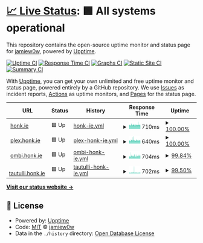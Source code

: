 # [📈 Live Status](https://status.honk.ie): <!--live status--> **🟩 All systems operational**

This repository contains the open-source uptime monitor and status page for [jamiew0w](jamie.ie), powered by [Upptime](https://github.com/upptime/upptime).

[![Uptime CI](https://github.com/jamiew0w/status.honk.ie/workflows/Uptime%20CI/badge.svg)](https://github.com/jamiew0w/status.honk.ie/actions?query=workflow%3A%22Uptime+CI%22)
[![Response Time CI](https://github.com/jamiew0w/status.honk.ie/workflows/Response%20Time%20CI/badge.svg)](https://github.com/jamiew0w/status.honk.ie/actions?query=workflow%3A%22Response+Time+CI%22)
[![Graphs CI](https://github.com/jamiew0w/status.honk.ie/workflows/Graphs%20CI/badge.svg)](https://github.com/jamiew0w/status.honk.ie/actions?query=workflow%3A%22Graphs+CI%22)
[![Static Site CI](https://github.com/jamiew0w/status.honk.ie/workflows/Static%20Site%20CI/badge.svg)](https://github.com/jamiew0w/status.honk.ie/actions?query=workflow%3A%22Static+Site+CI%22)
[![Summary CI](https://github.com/jamiew0w/status.honk.ie/workflows/Summary%20CI/badge.svg)](https://github.com/jamiew0w/status.honk.ie/actions?query=workflow%3A%22Summary+CI%22)

With [Upptime](https://upptime.js.org), you can get your own unlimited and free uptime monitor and status page, powered entirely by a GitHub repository. We use [Issues](https://github.com/jamiew0w/status.honk.ie/issues) as incident reports, [Actions](https://github.com/jamiew0w/status.honk.ie/actions) as uptime monitors, and [Pages](https://status.honk.ie) for the status page.

<!--start: status pages-->
<!-- This summary is generated by Upptime (https://github.com/upptime/upptime) -->
<!-- Do not edit this manually, your changes will be overwritten -->
<!-- prettier-ignore -->
| URL | Status | History | Response Time | Uptime |
| --- | ------ | ------- | ------------- | ------ |
| <img alt="" src="https://honk.ie/plugins/images/faviconCustom/favicon.ico" height="13"> [honk.ie](https://honk.ie) | 🟩 Up | [honk-ie.yml](https://github.com/jamiew0w/status.honk.ie/commits/HEAD/history/honk-ie.yml) | <details><summary><img alt="Response time graph" src="./graphs/honk-ie/response-time-week.png" height="20"> 710ms</summary><br><a href="https://status.honk.ie/history/honk-ie"><img alt="Response time 679" src="https://img.shields.io/endpoint?url=https%3A%2F%2Fraw.githubusercontent.com%2Fjamiew0w%2Fstatus.honk.ie%2FHEAD%2Fapi%2Fhonk-ie%2Fresponse-time.json"></a><br><a href="https://status.honk.ie/history/honk-ie"><img alt="24-hour response time 717" src="https://img.shields.io/endpoint?url=https%3A%2F%2Fraw.githubusercontent.com%2Fjamiew0w%2Fstatus.honk.ie%2FHEAD%2Fapi%2Fhonk-ie%2Fresponse-time-day.json"></a><br><a href="https://status.honk.ie/history/honk-ie"><img alt="7-day response time 710" src="https://img.shields.io/endpoint?url=https%3A%2F%2Fraw.githubusercontent.com%2Fjamiew0w%2Fstatus.honk.ie%2FHEAD%2Fapi%2Fhonk-ie%2Fresponse-time-week.json"></a><br><a href="https://status.honk.ie/history/honk-ie"><img alt="30-day response time 737" src="https://img.shields.io/endpoint?url=https%3A%2F%2Fraw.githubusercontent.com%2Fjamiew0w%2Fstatus.honk.ie%2FHEAD%2Fapi%2Fhonk-ie%2Fresponse-time-month.json"></a><br><a href="https://status.honk.ie/history/honk-ie"><img alt="1-year response time 679" src="https://img.shields.io/endpoint?url=https%3A%2F%2Fraw.githubusercontent.com%2Fjamiew0w%2Fstatus.honk.ie%2FHEAD%2Fapi%2Fhonk-ie%2Fresponse-time-year.json"></a></details> | <details><summary><a href="https://status.honk.ie/history/honk-ie">100.00%</a></summary><a href="https://status.honk.ie/history/honk-ie"><img alt="All-time uptime 100.00%" src="https://img.shields.io/endpoint?url=https%3A%2F%2Fraw.githubusercontent.com%2Fjamiew0w%2Fstatus.honk.ie%2FHEAD%2Fapi%2Fhonk-ie%2Fuptime.json"></a><br><a href="https://status.honk.ie/history/honk-ie"><img alt="24-hour uptime 100.00%" src="https://img.shields.io/endpoint?url=https%3A%2F%2Fraw.githubusercontent.com%2Fjamiew0w%2Fstatus.honk.ie%2FHEAD%2Fapi%2Fhonk-ie%2Fuptime-day.json"></a><br><a href="https://status.honk.ie/history/honk-ie"><img alt="7-day uptime 100.00%" src="https://img.shields.io/endpoint?url=https%3A%2F%2Fraw.githubusercontent.com%2Fjamiew0w%2Fstatus.honk.ie%2FHEAD%2Fapi%2Fhonk-ie%2Fuptime-week.json"></a><br><a href="https://status.honk.ie/history/honk-ie"><img alt="30-day uptime 100.00%" src="https://img.shields.io/endpoint?url=https%3A%2F%2Fraw.githubusercontent.com%2Fjamiew0w%2Fstatus.honk.ie%2FHEAD%2Fapi%2Fhonk-ie%2Fuptime-month.json"></a><br><a href="https://status.honk.ie/history/honk-ie"><img alt="1-year uptime 100.00%" src="https://img.shields.io/endpoint?url=https%3A%2F%2Fraw.githubusercontent.com%2Fjamiew0w%2Fstatus.honk.ie%2FHEAD%2Fapi%2Fhonk-ie%2Fuptime-year.json"></a></details>
| <img alt="" src="https://plex.honk.ie/web/favicon.ico" height="13"> [plex.honk.ie](https://plex.honk.ie/web/index.html) | 🟩 Up | [plex-honk-ie.yml](https://github.com/jamiew0w/status.honk.ie/commits/HEAD/history/plex-honk-ie.yml) | <details><summary><img alt="Response time graph" src="./graphs/plex-honk-ie/response-time-week.png" height="20"> 640ms</summary><br><a href="https://status.honk.ie/history/plex-honk-ie"><img alt="Response time 614" src="https://img.shields.io/endpoint?url=https%3A%2F%2Fraw.githubusercontent.com%2Fjamiew0w%2Fstatus.honk.ie%2FHEAD%2Fapi%2Fplex-honk-ie%2Fresponse-time.json"></a><br><a href="https://status.honk.ie/history/plex-honk-ie"><img alt="24-hour response time 638" src="https://img.shields.io/endpoint?url=https%3A%2F%2Fraw.githubusercontent.com%2Fjamiew0w%2Fstatus.honk.ie%2FHEAD%2Fapi%2Fplex-honk-ie%2Fresponse-time-day.json"></a><br><a href="https://status.honk.ie/history/plex-honk-ie"><img alt="7-day response time 640" src="https://img.shields.io/endpoint?url=https%3A%2F%2Fraw.githubusercontent.com%2Fjamiew0w%2Fstatus.honk.ie%2FHEAD%2Fapi%2Fplex-honk-ie%2Fresponse-time-week.json"></a><br><a href="https://status.honk.ie/history/plex-honk-ie"><img alt="30-day response time 669" src="https://img.shields.io/endpoint?url=https%3A%2F%2Fraw.githubusercontent.com%2Fjamiew0w%2Fstatus.honk.ie%2FHEAD%2Fapi%2Fplex-honk-ie%2Fresponse-time-month.json"></a><br><a href="https://status.honk.ie/history/plex-honk-ie"><img alt="1-year response time 614" src="https://img.shields.io/endpoint?url=https%3A%2F%2Fraw.githubusercontent.com%2Fjamiew0w%2Fstatus.honk.ie%2FHEAD%2Fapi%2Fplex-honk-ie%2Fresponse-time-year.json"></a></details> | <details><summary><a href="https://status.honk.ie/history/plex-honk-ie">100.00%</a></summary><a href="https://status.honk.ie/history/plex-honk-ie"><img alt="All-time uptime 100.00%" src="https://img.shields.io/endpoint?url=https%3A%2F%2Fraw.githubusercontent.com%2Fjamiew0w%2Fstatus.honk.ie%2FHEAD%2Fapi%2Fplex-honk-ie%2Fuptime.json"></a><br><a href="https://status.honk.ie/history/plex-honk-ie"><img alt="24-hour uptime 100.00%" src="https://img.shields.io/endpoint?url=https%3A%2F%2Fraw.githubusercontent.com%2Fjamiew0w%2Fstatus.honk.ie%2FHEAD%2Fapi%2Fplex-honk-ie%2Fuptime-day.json"></a><br><a href="https://status.honk.ie/history/plex-honk-ie"><img alt="7-day uptime 100.00%" src="https://img.shields.io/endpoint?url=https%3A%2F%2Fraw.githubusercontent.com%2Fjamiew0w%2Fstatus.honk.ie%2FHEAD%2Fapi%2Fplex-honk-ie%2Fuptime-week.json"></a><br><a href="https://status.honk.ie/history/plex-honk-ie"><img alt="30-day uptime 100.00%" src="https://img.shields.io/endpoint?url=https%3A%2F%2Fraw.githubusercontent.com%2Fjamiew0w%2Fstatus.honk.ie%2FHEAD%2Fapi%2Fplex-honk-ie%2Fuptime-month.json"></a><br><a href="https://status.honk.ie/history/plex-honk-ie"><img alt="1-year uptime 100.00%" src="https://img.shields.io/endpoint?url=https%3A%2F%2Fraw.githubusercontent.com%2Fjamiew0w%2Fstatus.honk.ie%2FHEAD%2Fapi%2Fplex-honk-ie%2Fuptime-year.json"></a></details>
| <img alt="" src="https://ombi.honk.ie/images/favicon/favicon.ico" height="13"> [ombi.honk.ie](https://ombi.honk.ie) | 🟩 Up | [ombi-honk-ie.yml](https://github.com/jamiew0w/status.honk.ie/commits/HEAD/history/ombi-honk-ie.yml) | <details><summary><img alt="Response time graph" src="./graphs/ombi-honk-ie/response-time-week.png" height="20"> 704ms</summary><br><a href="https://status.honk.ie/history/ombi-honk-ie"><img alt="Response time 655" src="https://img.shields.io/endpoint?url=https%3A%2F%2Fraw.githubusercontent.com%2Fjamiew0w%2Fstatus.honk.ie%2FHEAD%2Fapi%2Fombi-honk-ie%2Fresponse-time.json"></a><br><a href="https://status.honk.ie/history/ombi-honk-ie"><img alt="24-hour response time 822" src="https://img.shields.io/endpoint?url=https%3A%2F%2Fraw.githubusercontent.com%2Fjamiew0w%2Fstatus.honk.ie%2FHEAD%2Fapi%2Fombi-honk-ie%2Fresponse-time-day.json"></a><br><a href="https://status.honk.ie/history/ombi-honk-ie"><img alt="7-day response time 704" src="https://img.shields.io/endpoint?url=https%3A%2F%2Fraw.githubusercontent.com%2Fjamiew0w%2Fstatus.honk.ie%2FHEAD%2Fapi%2Fombi-honk-ie%2Fresponse-time-week.json"></a><br><a href="https://status.honk.ie/history/ombi-honk-ie"><img alt="30-day response time 701" src="https://img.shields.io/endpoint?url=https%3A%2F%2Fraw.githubusercontent.com%2Fjamiew0w%2Fstatus.honk.ie%2FHEAD%2Fapi%2Fombi-honk-ie%2Fresponse-time-month.json"></a><br><a href="https://status.honk.ie/history/ombi-honk-ie"><img alt="1-year response time 655" src="https://img.shields.io/endpoint?url=https%3A%2F%2Fraw.githubusercontent.com%2Fjamiew0w%2Fstatus.honk.ie%2FHEAD%2Fapi%2Fombi-honk-ie%2Fresponse-time-year.json"></a></details> | <details><summary><a href="https://status.honk.ie/history/ombi-honk-ie">99.84%</a></summary><a href="https://status.honk.ie/history/ombi-honk-ie"><img alt="All-time uptime 99.99%" src="https://img.shields.io/endpoint?url=https%3A%2F%2Fraw.githubusercontent.com%2Fjamiew0w%2Fstatus.honk.ie%2FHEAD%2Fapi%2Fombi-honk-ie%2Fuptime.json"></a><br><a href="https://status.honk.ie/history/ombi-honk-ie"><img alt="24-hour uptime 100.00%" src="https://img.shields.io/endpoint?url=https%3A%2F%2Fraw.githubusercontent.com%2Fjamiew0w%2Fstatus.honk.ie%2FHEAD%2Fapi%2Fombi-honk-ie%2Fuptime-day.json"></a><br><a href="https://status.honk.ie/history/ombi-honk-ie"><img alt="7-day uptime 99.84%" src="https://img.shields.io/endpoint?url=https%3A%2F%2Fraw.githubusercontent.com%2Fjamiew0w%2Fstatus.honk.ie%2FHEAD%2Fapi%2Fombi-honk-ie%2Fuptime-week.json"></a><br><a href="https://status.honk.ie/history/ombi-honk-ie"><img alt="30-day uptime 99.96%" src="https://img.shields.io/endpoint?url=https%3A%2F%2Fraw.githubusercontent.com%2Fjamiew0w%2Fstatus.honk.ie%2FHEAD%2Fapi%2Fombi-honk-ie%2Fuptime-month.json"></a><br><a href="https://status.honk.ie/history/ombi-honk-ie"><img alt="1-year uptime 99.99%" src="https://img.shields.io/endpoint?url=https%3A%2F%2Fraw.githubusercontent.com%2Fjamiew0w%2Fstatus.honk.ie%2FHEAD%2Fapi%2Fombi-honk-ie%2Fuptime-year.json"></a></details>
| <img alt="" src="https://favicons.githubusercontent.com/tautulli.honk.ie" height="13"> [tautulli.honk.ie](https://tautulli.honk.ie/auth/login?redirect_uri=/) | 🟩 Up | [tautulli-honk-ie.yml](https://github.com/jamiew0w/status.honk.ie/commits/HEAD/history/tautulli-honk-ie.yml) | <details><summary><img alt="Response time graph" src="./graphs/tautulli-honk-ie/response-time-week.png" height="20"> 702ms</summary><br><a href="https://status.honk.ie/history/tautulli-honk-ie"><img alt="Response time 627" src="https://img.shields.io/endpoint?url=https%3A%2F%2Fraw.githubusercontent.com%2Fjamiew0w%2Fstatus.honk.ie%2FHEAD%2Fapi%2Ftautulli-honk-ie%2Fresponse-time.json"></a><br><a href="https://status.honk.ie/history/tautulli-honk-ie"><img alt="24-hour response time 733" src="https://img.shields.io/endpoint?url=https%3A%2F%2Fraw.githubusercontent.com%2Fjamiew0w%2Fstatus.honk.ie%2FHEAD%2Fapi%2Ftautulli-honk-ie%2Fresponse-time-day.json"></a><br><a href="https://status.honk.ie/history/tautulli-honk-ie"><img alt="7-day response time 702" src="https://img.shields.io/endpoint?url=https%3A%2F%2Fraw.githubusercontent.com%2Fjamiew0w%2Fstatus.honk.ie%2FHEAD%2Fapi%2Ftautulli-honk-ie%2Fresponse-time-week.json"></a><br><a href="https://status.honk.ie/history/tautulli-honk-ie"><img alt="30-day response time 697" src="https://img.shields.io/endpoint?url=https%3A%2F%2Fraw.githubusercontent.com%2Fjamiew0w%2Fstatus.honk.ie%2FHEAD%2Fapi%2Ftautulli-honk-ie%2Fresponse-time-month.json"></a><br><a href="https://status.honk.ie/history/tautulli-honk-ie"><img alt="1-year response time 627" src="https://img.shields.io/endpoint?url=https%3A%2F%2Fraw.githubusercontent.com%2Fjamiew0w%2Fstatus.honk.ie%2FHEAD%2Fapi%2Ftautulli-honk-ie%2Fresponse-time-year.json"></a></details> | <details><summary><a href="https://status.honk.ie/history/tautulli-honk-ie">99.50%</a></summary><a href="https://status.honk.ie/history/tautulli-honk-ie"><img alt="All-time uptime 99.96%" src="https://img.shields.io/endpoint?url=https%3A%2F%2Fraw.githubusercontent.com%2Fjamiew0w%2Fstatus.honk.ie%2FHEAD%2Fapi%2Ftautulli-honk-ie%2Fuptime.json"></a><br><a href="https://status.honk.ie/history/tautulli-honk-ie"><img alt="24-hour uptime 100.00%" src="https://img.shields.io/endpoint?url=https%3A%2F%2Fraw.githubusercontent.com%2Fjamiew0w%2Fstatus.honk.ie%2FHEAD%2Fapi%2Ftautulli-honk-ie%2Fuptime-day.json"></a><br><a href="https://status.honk.ie/history/tautulli-honk-ie"><img alt="7-day uptime 99.50%" src="https://img.shields.io/endpoint?url=https%3A%2F%2Fraw.githubusercontent.com%2Fjamiew0w%2Fstatus.honk.ie%2FHEAD%2Fapi%2Ftautulli-honk-ie%2Fuptime-week.json"></a><br><a href="https://status.honk.ie/history/tautulli-honk-ie"><img alt="30-day uptime 99.89%" src="https://img.shields.io/endpoint?url=https%3A%2F%2Fraw.githubusercontent.com%2Fjamiew0w%2Fstatus.honk.ie%2FHEAD%2Fapi%2Ftautulli-honk-ie%2Fuptime-month.json"></a><br><a href="https://status.honk.ie/history/tautulli-honk-ie"><img alt="1-year uptime 99.96%" src="https://img.shields.io/endpoint?url=https%3A%2F%2Fraw.githubusercontent.com%2Fjamiew0w%2Fstatus.honk.ie%2FHEAD%2Fapi%2Ftautulli-honk-ie%2Fuptime-year.json"></a></details>

<!--end: status pages-->

[**Visit our status website →**](https://status.honk.ie)

## 📄 License

- Powered by: [Upptime](https://github.com/upptime/upptime)
- Code: [MIT](./LICENSE) © [jamiew0w](jamie.ie)
- Data in the `./history` directory: [Open Database License](https://opendatacommons.org/licenses/odbl/1-0/)
